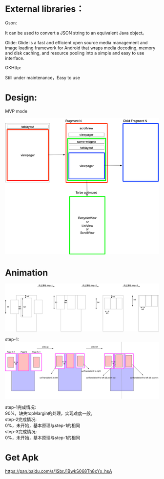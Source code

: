 External libraries：
=====

Gson: 

It can be used to convert a JSON string to an equivalent Java object。

Glide: Glide is a fast and efficient open source media management and
image loading framework for Android that wraps media decoding, memory
and disk caching, and resource pooling into a simple and easy to use
interface.

OKHttp: 

Still under maintenance，Easy to use

Design:
===== 
MVP mode


![](movies.png)


Animation
===== 


![](movies-banner-anim.png)  

step-1:  
![](movies-banner-animation-step-1.png)

step-1完成情况:  
90%，缺失topMargin的处理，实现难度一般。  
step-2完成情况:  
0%，未开始，基本原理与step-1的相同  
step-3完成情况:  
0%，未开始，基本原理与step-1的相同  


Get Apk
=====
https://pan.baidu.com/s/1SbrJ1BwkS068Tn8xYx_hsA
